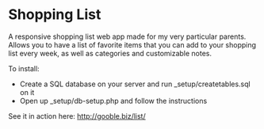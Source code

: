 Shopping List
=============

A responsive shopping list web app made for my very particular parents. Allows you to have
a list of favorite items that you can add to your shopping list every week, as well as
categories and customizable notes.

To install:
  - Create a SQL database on your server and run _setup/createtables.sql on it
  - Open up _setup/db-setup.php and follow the instructions

See it in action here: http://gooble.biz/list/
